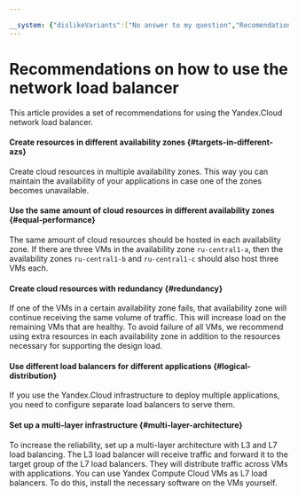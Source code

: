 ```yaml
---

__system: {"dislikeVariants":["No answer to my question","Recomendations didn't help","The content doesn't match title","Other"]}
---
```

# Recommendations on how to use the network load balancer

This article provides a set of recommendations for using the Yandex.Cloud network load balancer.

#### Create resources in different availability zones {#targets-in-different-azs}

Create cloud resources in multiple availability zones. This way you can maintain the availability of your applications in case one of the zones becomes unavailable.

#### Use the same amount of cloud resources in different availability zones {#equal-performance}

The same amount of cloud resources should be hosted in each availability zone. If there are three VMs in the availability zone `ru-central1-a`, then the availability zones `ru-central1-b` and `ru-central1-c` should also host three VMs each.

#### Create cloud resources with redundancy {#redundancy}

If one of the VMs in a certain availability zone fails, that availability zone will continue receiving the same volume of traffic. This will increase load on the remaining VMs that are healthy. To avoid failure of all VMs, we recommend using extra resources in each availability zone in addition to the resources necessary for supporting the design load.

#### Use different load balancers for different applications {#logical-distribution}

If you use the Yandex.Cloud infrastructure to deploy multiple applications, you need to configure separate load balancers to serve them.

#### Set up a multi-layer infrastructure {#multi-layer-architecture}

To increase the reliability, set up a multi-layer architecture with L3 and L7 load balancing. The L3 load balancer will receive traffic and forward it to the target group of the L7 load balancers. They will distribute traffic across VMs with applications. You can use Yandex Compute Cloud VMs as L7 load balancers. To do this, install the necessary software on the VMs yourself.

